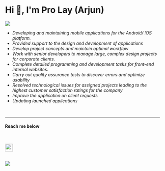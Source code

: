 <h1>Hi 👋, I'm Pro Lay (Arjun) </h1>

![](https://komarev.com/ghpvc/?username=prolaymm)

<ul style ="font-style: oblique">
 <li>Developing and maintaining mobile applications for the Android/ IOS platform.</li>
<li>Provided support to the design and development of applications</li>
<li>Develop project concepts and maintain optimal workflow</li>
<li>Work with senior developers to manage large, complex design projects for corporate clients.</li>
<li>Complete detailed programming and development tasks for front-end internal websites.</li>
<li> Carry out quality assurance tests to discover errors and optimize usability</li>
<li>Resolved technological issues for assigned projects leading to the highest customer satisfaction 
  ratings for the company</li>
<li>Improve the application on client requests</li>
<li>Updating launched applications</li>
</ul>

</br>

***

<h4> Reach me below</h4>
</br>

<p>
<a href="https://www.linkedin.com/in/prolaymm"> <img src="https://img.shields.io/badge/linkedin-%230077B5.svg?&style=for-the-badge&logo=linkedin&logoColor=white" height=25></a>
</p>
<br>

<a href="https://github.com/prolaymm">
  <img align="center" src="https://github-readme-stats.vercel.app/api/top-langs/?username=prolaymm&count_private=true&layout=compact&bg_color=0,232526,414345&icon_color=ffffff&title_color=ffffff&text_color=ffffff&line_height=30&v=5"/>
</a>


